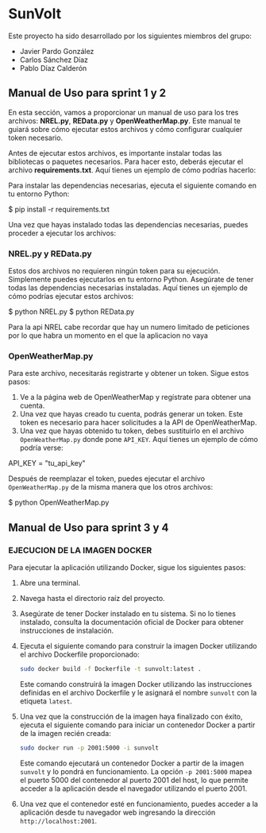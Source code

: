 # SunVolt

Este proyecto ha sido desarrollado por los siguientes miembros del grupo:
- Javier Pardo González
- Carlos Sánchez Díaz
- Pablo Díaz Calderón

## Manual de Uso para sprint 1 y 2

En esta sección, vamos a proporcionar un manual de uso para los tres archivos: **NREL.py**, **REData.py** y **OpenWeatherMap.py**. Este manual te guiará sobre cómo ejecutar estos archivos y cómo configurar cualquier token necesario.

Antes de ejecutar estos archivos, es importante instalar todas las bibliotecas o paquetes necesarios. Para hacer esto, deberás ejecutar el archivo **requirements.txt**. Aquí tienes un ejemplo de cómo podrías hacerlo:

Para instalar las dependencias necesarias, ejecuta el siguiente comando en tu entorno Python:

$ pip install -r requirements.txt

Una vez que hayas instalado todas las dependencias necesarias, puedes proceder a ejecutar los archivos:

### NREL.py y REData.py
Estos dos archivos no requieren ningún token para su ejecución. Simplemente puedes ejecutarlos en tu entorno Python. Asegúrate de tener todas las dependencias necesarias instaladas. Aquí tienes un ejemplo de cómo podrías ejecutar estos archivos:

$ python NREL.py
$ python REData.py

Para la api NREL cabe recordar que hay un numero limitado de peticiones por lo que habra un momento en el que la aplicacion no vaya

### OpenWeatherMap.py
Para este archivo, necesitarás registrarte y obtener un token. Sigue estos pasos:
1. Ve a la página web de OpenWeatherMap y regístrate para obtener una cuenta.
2. Una vez que hayas creado tu cuenta, podrás generar un token. Este token es necesario para hacer solicitudes a la API de OpenWeatherMap.
3. Una vez que hayas obtenido tu token, debes sustituirlo en el archivo `OpenWeatherMap.py` donde pone `API_KEY`. Aquí tienes un ejemplo de cómo podría verse:

API_KEY = "tu_api_key"

Después de reemplazar el token, puedes ejecutar el archivo `OpenWeatherMap.py` de la misma manera que los otros archivos:

$ python OpenWeatherMap.py


## Manual de Uso para sprint 3 y 4

### EJECUCION DE LA IMAGEN DOCKER

Para ejecutar la aplicación utilizando Docker, sigue los siguientes pasos:

1. Abre una terminal.

2. Navega hasta el directorio raíz del proyecto.

3. Asegúrate de tener Docker instalado en tu sistema. Si no lo tienes instalado, consulta la documentación oficial de Docker para obtener instrucciones de instalación.

4. Ejecuta el siguiente comando para construir la imagen Docker utilizando el archivo Dockerfile proporcionado:

    ```bash
    sudo docker build -f Dockerfile -t sunvolt:latest .
    ```

   Este comando construirá la imagen Docker utilizando las instrucciones definidas en el archivo Dockerfile y le asignará el nombre `sunvolt` con la etiqueta `latest`.

5. Una vez que la construcción de la imagen haya finalizado con éxito, ejecuta el siguiente comando para iniciar un contenedor Docker a partir de la imagen recién creada:

    ```bash
    sudo docker run -p 2001:5000 -i sunvolt
    ```

   Este comando ejecutará un contenedor Docker a partir de la imagen `sunvolt` y lo pondrá en funcionamiento. La opción `-p 2001:5000` mapea el puerto 5000 del contenedor al puerto 2001 del host, lo que permite acceder a la aplicación desde el navegador utilizando el puerto 2001.

6. Una vez que el contenedor esté en funcionamiento, puedes acceder a la aplicación desde tu navegador web ingresando la dirección `http://localhost:2001`.
